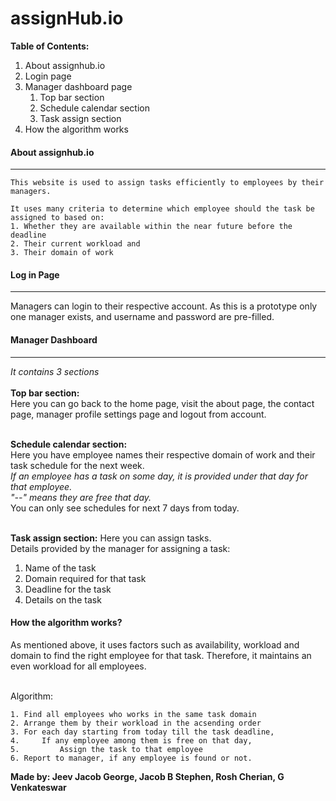 # assignHub&#46;io

**Table of Contents:**
1. About assignhub.io
1. Login page
1. Manager dashboard page
    1. Top bar section
    1. Schedule calendar section
    1. Task assign section
1. How the algorithm works

#### About assignhub&#46;io
---
```
This website is used to assign tasks efficiently to employees by their managers.

It uses many criteria to determine which employee should the task be assigned to based on:
1. Whether they are available within the near future before the deadline
2. Their current workload and
3. Their domain of work
```

#### Log in Page
---
Managers can login to their respective account. As this is a prototype only one manager exists, and username and password are pre-filled.

#### Manager Dashboard
---
*It contains 3 sections*<br><br>
**Top bar section:**<br>
Here you can go back to the home page, visit the about page, the contact page, manager profile settings page and logout from account.<br><br>

**Schedule calendar section:**<br>
Here you have employee names their respective domain of work and their task schedule for the next week.<br>
*If an employee has a task on some day, it is provided under that day for that employee.<br>
"--" means they are free that day.*<br>
You can only see schedules for next 7 days from today.<br><br>

**Task assign section:**
Here you can assign tasks.<br>
Details provided by the manager for assigning a task:<br>
1. Name of the task
1. Domain required for that task
1. Deadline for the task
1. Details on the task

#### How the algorithm works?
As mentioned above, it uses factors such as availability, workload and domain to find the right employee for that task. Therefore, it maintains an even workload for all employees.<br><br>

Algorithm:
```
1. Find all employees who works in the same task domain
2. Arrange them by their workload in the acsending order
3. For each day starting from today till the task deadline,
4.     If any employee among them is free on that day,
5.         Assign the task to that employee
6. Report to manager, if any employee is found or not.
```

**Made by: Jeev Jacob George, Jacob B Stephen, Rosh Cherian, G Venkateswar**
